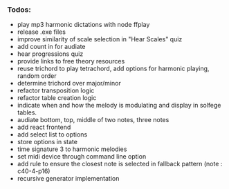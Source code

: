 ### Todos:
- play mp3 harmonic dictations with node ffplay
- release .exe files
- improve similarity of scale selection in "Hear Scales" quiz
- add count in for audiate
- hear progressions quiz
- provide links to free theory resources
- reuse trichord to play tetrachord, add options for harmonic playing, random order
- determine trichord over major/minor
- refactor transposition logic
- refactor table creation logic
- indicate when and how the melody is modulating and display in solfege tables.
- audiate bottom, top, middle of two notes, three notes
- add react frontend
- add select list to options
- store options in state
- time signature 3 to harmonic melodies
- set midi device through command line option
- add rule to ensure the closest note is selected in fallback pattern (note : c40-4-p16)
- recursive generator implementation